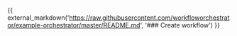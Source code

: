 {{ external_markdown('https://raw.githubusercontent.com/workfloworchestrator/example-orchestrator/master/README.md',
'### Create workflow') }}
